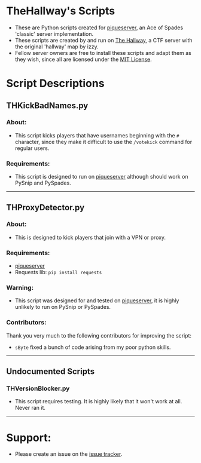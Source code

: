 # TheHallway's Scripts
* These are Python scripts created for [piqueserver](https://github.com/lokka30/THProxyDetector/issues), an Ace of Spades 'classic' server implementation.
* These scripts are created by and run on [The Hallway](https://discord.gg/ButndsdGua), a CTF server with the original 'hallway' map by izzy.
* Fellow server owners are free to install these scripts and adapt them as they wish, since all are licensed under the [MIT License](https://github.com/lokka30/TheHallwayScripts/blob/main/LICENSE).

# Script Descriptions

## THKickBadNames.py
### About:
* This script kicks players that have usernames beginning with the `#` character, since they make it difficult to use the `/votekick` command for regular users.

### Requirements:
* This script is designed to run on [piqueserver](https://github.com/piqueserver/piqueserver) although should work on PySnip and PySpades.

***

## THProxyDetector.py
### About:
* This is designed to kick players that join with a VPN or proxy.

### Requirements:
* [piqueserver](https://github.com/piqueserver/piqueserver)
* Requests lib: `pip install requests`

### Warning:
* This script was designed for and tested on [piqueserver](https://github.com/piqueserver/piqueserver), it is highly unlikely to run on PySnip or PySpades.

### Contributors:
Thank you very much to the following contributors for improving the script:
* `sByte` fixed a bunch of code arising from my poor python skills.

***

## Undocumented Scripts

### THVersionBlocker.py
* This script requires testing. It is highly likely that it won't work at all. Never ran it.

***

# Support:
- Please create an issue on the [issue tracker](https://github.com/lokka30/THProxyDetector/issues).
